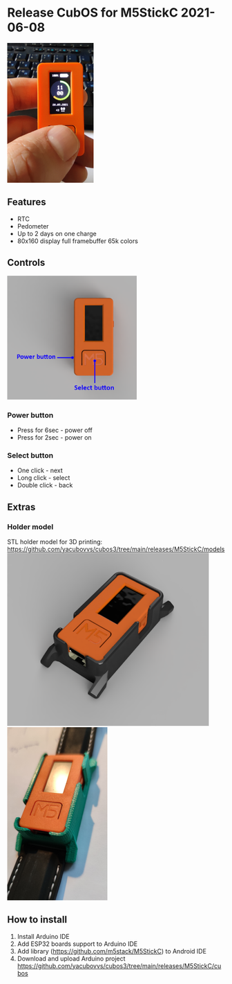 # Release CubOS for M5StickC 2021-06-08

<img alt="CubOS onM5StickC view" src="images\view.png" width="200">

## Features
* RTC
* Pedometer
* Up to 2 days on one charge
* 80x160 display full framebuffer 65k colors


## Controls
<img alt="CubOS onM5StickC view" src="images\buttons.PNG" width="300">

### Power button
* Press for 6sec - power off
* Press for 2sec - power on

### Select button
* One click - next
* Long click - select
* Double click - back

## Extras
### Holder model
STL holder model for 3D printing: https://github.com/yacubovvs/cubos3/tree/main/releases/M5StickC/models
<img alt="CubOS onM5StickC view" src="images\m5stickc_with_holder.png" height="400">
<img alt="CubOS onM5StickC view" src="images\m5Watch.png" height="400">

## How to install
1. Install Arduino IDE
2. Add ESP32 boards support to Arduino IDE
3. Add library (https://github.com/m5stack/M5StickC) to Android IDE
4. Download and upload Arduino project https://github.com/yacubovvs/cubos3/tree/main/releases/M5StickC/cubos
